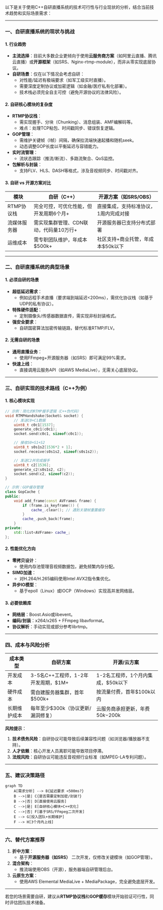 以下是关于使用C++自研直播系统的技术可行性与行业现状的分析，结合当前技术趋势和实际场景需求：

---

### **一、自研直播系统的现状与挑战**
#### **1. 行业趋势**
- **主流选择**：目前大多数企业更倾向于使用**云服务商方案**（如阿里云直播、腾讯云直播）或**开源框架**（如SRS、Nginx-rtmp-module），而非从零实现底层协议。
- **自研场景**：仅在以下情况会考虑自研：
  - 对性能/延迟有极端要求（如军工级实时直播）。
  - 需要深度定制协议或加密逻辑（如金融/医疗私有化部署）。
  - 技术栈必须完全自主可控（避免开源协议的法律风险）。

#### **2. 自研核心模块的复杂度**
- **RTMP协议栈**：
  - 需实现握手、分块（Chunking）、消息组装、AMF编解码等。
  - 难点：处理TCP粘包、时间戳同步、错误恢复逻辑。
- **GOP管理**：
  - 需维护关键帧（I帧）间隔，确保拉流端快速起播和随机seek。
  - 动态调整GOP长度以平衡延迟与容错能力。
- **实时流管理**：
  - 流状态跟踪（推流/断流）、多路流聚合、QoS监控。
- **包解析与封装**：
  - 支持FLV、HLS、DASH等格式，涉及音视频同步、时间戳对齐。

#### **3. 自研 vs 开源方案对比**
| **模块**       | **自研（C++）**                          | **开源方案（如SRS/OBS）**             |
|----------------|-----------------------------------------|--------------------------------------|
| RTMP协议栈      | 完全可控，可优化性能，但开发周期6个月+     | 直接集成，支持标准协议，1周内完成对接 |
| 流媒体服务器    | 需实现集群管理、CDN联动，代码量10万行+     | 开源服务器已支持分布式部署             |
| 运维成本        | 需专职团队维护，年成本$500k+              | 社区支持+商业托管，年成本$50k以下      |

---

### **二、自研直播系统的典型场景**
#### **1. 必须自研的场景**
- **超低延迟需求**：  
  - 例如远程手术直播（要求端到端延迟<200ms），需优化协议栈（如基于UDP的私有协议）。
- **特殊硬件适配**：  
  - 定制摄像头/传感器数据直传，需实现非标封装格式。
- **强安全要求**：  
  - 自研国密算法加密传输链路，替代标准RTMP/FLV。

#### **2. 无需自研的场景**
- **通用直播业务**：  
  - 使用FFmpeg+开源服务器（如SRS）即可满足99%需求。
- **快速上线**：  
  - 直接调用云服务API（如AWS MediaLive），无需关心底层协议。

---

### **三、自研实现的技术路线（C++为例）**
#### **1. 核心模块实现**
```cpp
// 示例：简化的RTMP握手逻辑（C++伪代码）
void RTMPHandshake(Socket& socket) {
    // 发送C0+C1数据
    uint8_t c0c1[1537];
    generate_c0c1(c0c1);
    socket.send(c0c1, sizeof(c0c1));

    // 接收S0+S1+S2
    uint8_t s0s1s2[1536*2 + 1];
    socket.receive(s0s1s2, sizeof(s0s1s2));

    // 发送C2并完成握手
    uint8_t c2[1536];
    generate_c2(s0s1s2, c2);
    socket.send(c2, sizeof(c2));
}

// 示例：GOP缓存管理
class GopCache {
public:
    void add_frame(const AVFrame& frame) {
        if (frame.is_keyframe()) {
            cache_.clear(); // 遇到关键帧重置缓存
        }
        cache_.push_back(frame);
    }
private:
    std::list<AVFrame> cache_;
};
```

#### **2. 性能优化方向**
- **零拷贝设计**：  
  - 使用内存池管理音视频数据包，避免频繁内存分配。
- **SIMD加速**：  
  - 对H.264/H.265编码使用Intel AVX2指令集优化。
- **异步IO模型**：  
  - 基于epoll（Linux）或IOCP（Windows）实现高并发网络层。

#### **3. 必要依赖库**
- **网络层**：Boost.Asio或libevent。
- **编码/封装**：x264/x265 + FFmpeg libavformat。
- **协议解析**：手动实现或部分参考librtmp。

---

### **四、成本与风险分析**
| **成本类型**   | **自研方案**                              | **开源/云方案**                     |
|----------------|------------------------------------------|------------------------------------|
| 开发成本        | 3-5名C++工程师，1-2年开发周期，$1M+       | 1-2名工程师，1个月内集成，$50k以下   |
| 硬件成本        | 需自建服务器集群，首年$500k+              | 按流量付费，首年$100k以内           |
| 长期维护成本    | 每年至少$300k（协议更新/漏洞修复）         | 云服务商承担更新，年费$50k-$200k    |

**风险提示**：
1. **技术债务风险**：自研协议可能导致后续兼容性问题（如浏览器/播放器不支持）。
2. **人才依赖**：核心开发人员离职可能导致项目停滞。
3. **法规风险**：自研协议可能违反音视频行业标准（如MPEG-LA专利问题）。

---

### **五、建议决策路径**
```mermaid
graph TD
    A[需求分析] --> B{延迟要求 <500ms?}
    B -->|是| C{是否需要定制加密/封装?}
    B -->|否| D[直接使用云服务]
    C -->|是| E[自研核心模块+C++优化]
    C -->|否| F[基于SRS/FFmpeg二次开发]
    E --> G[投入团队+长期维护]
    F --> H[3个月内上线]
```

---

### **六、替代方案推荐**
1. **折中方案**：  
   - 基于**开源服务器（如SRS）** 二次开发，仅修改关键模块（如GOP管理）。
2. **混合架构**：  
   - 推流端使用OBS（开源），服务器端自研管理后台。
3. **云原生方案**：  
   - 使用AWS Elemental MediaLive + MediaPackage，完全避免底层开发。

---

若您的场景需要自研，建议从**RTMP协议栈**和**GOP缓存**模块开始验证可行性，同时评估团队技术储备。